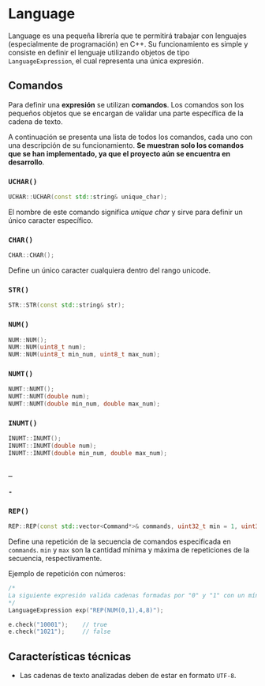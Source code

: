 # Language

Language es una pequeña librería que te permitirá trabajar con lenguajes (especialmente de programación) en C++. Su funcionamiento es simple y consiste en definir el lenguaje utilizando objetos de tipo `LanguageExpression`, el cual representa una única expresión.

## Comandos

Para definir una **expresión** se utilizan **comandos**. Los comandos son los pequeños objetos que se encargan de validar una parte específica de la cadena de texto.

A continuación se presenta una lista de todos los comandos, cada uno con una descripción de su funcionamiento. **Se muestran solo los comandos que se han implementado, ya que el proyecto aún se encuentra en desarrollo**.

### `UCHAR()`

```cpp
UCHAR::UCHAR(const std::string& unique_char);
```

El nombre de este comando significa *unique char* y sirve para definir un único caracter específico.

### `CHAR()`

```cpp
CHAR::CHAR();
```

Define un único caracter cualquiera dentro del rango unicode.

### `STR()`

```cpp
STR::STR(const std::string& str);
```

### `NUM()`

```cpp
NUM::NUM();
NUM::NUM(uint8_t num);
NUM::NUM(uint8_t min_num, uint8_t max_num);
```

### `NUMT()`

```cpp
NUMT::NUMT();
NUMT::NUMT(double num);
NUMT::NUMT(double min_num, double max_num);
```

### `INUMT()`

```cpp
INUMT::INUMT();
INUMT::INUMT(double num);
INUMT::INUMT(double min_num, double max_num);
```

### `_`

### `-`

### `REP()`

```cpp
REP::REP(const std::vector<Command*>& commands, uint32_t min = 1, uint32_t max = 4294967295);
```

Define una repetición de la secuencia de comandos especificada en `commands`. `min` y `max` son la cantidad mínima y máxima de repeticiones de la secuencia, respectivamente.

Ejemplo de repetición con números:
```cpp
/*
La siguiente expresión valida cadenas formadas por "0" y "1" con un mínimo de cuatro dígitos y un máximo de 8.
*/
LanguageExpression exp("REP(NUM(0,1),4,8)");

e.check("10001");    // true
e.check("1021");     // false
```

## Características técnicas

* Las cadenas de texto analizadas deben de estar en formato `UTF-8`.